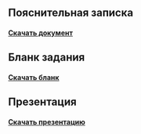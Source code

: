 ## Пояснительная записка
#### [Скачать документ]
## Бланк задания
#### [Скачать бланк]
## Презентация
#### [Скачать презентацию]

[//]: links
[Скачать документ]:https://github.com/Konstkonst55/Course_project/blob/doc/%D0%90%D1%80%D1%85%D0%B8%D0%BF%D0%BE%D0%B2%20%D0%9A.%20%D0%9F%D0%BE%D1%8F%D1%81%D0%BD%D0%B8%D1%82%D0%B5%D0%BB%D1%8C%D0%BD%D0%B0%D1%8F%20%D0%B7%D0%B0%D0%BF%D0%B8%D1%81%D0%BA%D0%B0.docx?raw=true
[Скачать бланк]:https://github.com/Konstkonst55/Course_project/blob/doc/%D0%91%D0%BB%D0%B0%D0%BD%D0%BA%20%D0%B7%D0%B0%D0%B4%D0%B0%D0%BD%D0%B8%D1%8F%20%D0%90%D1%80%D1%85%D0%B8%D0%BF%D0%BE%D0%B2%20%D0%9A.%D0%A1.docx?raw=true
[Скачать презентацию]:https://github.com/Konstkonst55/Course_project/blob/doc/%D0%91%D0%BB%D0%B0%D0%BD%D0%BA%20%D0%B7%D0%B0%D0%B4%D0%B0%D0%BD%D0%B8%D1%8F%20%D0%90%D1%80%D1%85%D0%B8%D0%BF%D0%BE%D0%B2%20%D0%9A.%D0%A1.docx?raw=true
